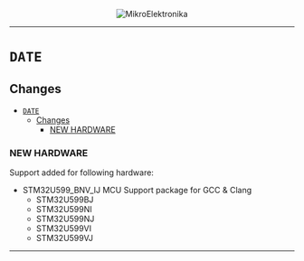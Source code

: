 <p align="center">
  <img src="http://www.mikroe.com/img/designs/beta/logo_small.png?raw=true" alt="MikroElektronika"/>
</p>

---

# `DATE`

## Changes

- [`DATE`](#date)
  - [Changes](#changes)
    - [NEW HARDWARE](#new-hardware)

### NEW HARDWARE

Support added for following hardware:

- STM32U599_BNV_IJ MCU Support package for GCC & Clang
  - STM32U599BJ
  - STM32U599NI
  - STM32U599NJ
  - STM32U599VI
  - STM32U599VJ

---
